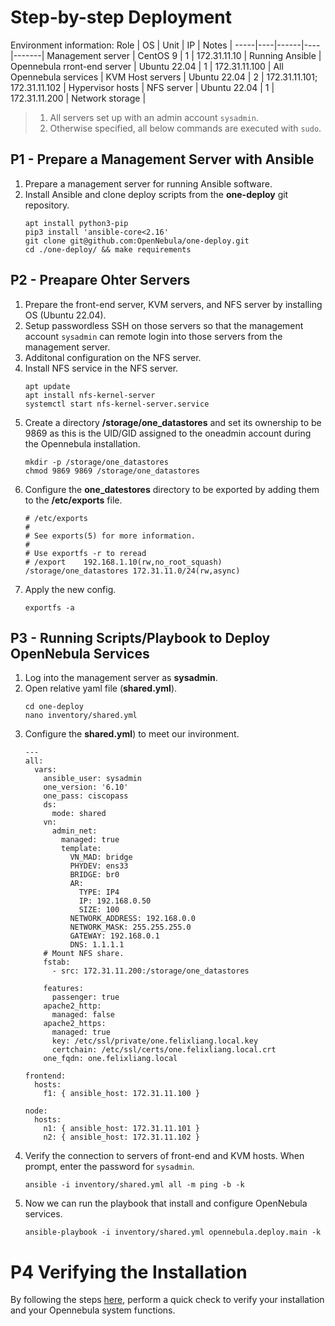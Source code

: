 # Step-by-step Deployment
Environment information:
Role | OS | Unit | IP | Notes |
-----|----|------|----|-------|
Management server | CentOS 9 | 1 | 172.31.11.10 | Running Ansible |
Opennebula rront-end server | Ubuntu 22.04 | 1 | 172.31.11.100 | All Opennebula services |
KVM Host servers | Ubuntu 22.04 | 2 | 172.31.11.101; 172.31.11.102 | Hypervisor hosts |
NFS server | Ubuntu 22.04 | 1 | 172.31.11.200 | Network storage |
> 1. All servers set up with an admin account `sysadmin`.
> 2. Otherwise specified, all below commands are executed with `sudo`.

## P1 - Prepare a Management Server with Ansible
1. Prepare a management server for running Ansible software. 
2. Install Ansible and clone deploy scripts from the **one-deploy** git repository.
    ```
    apt install python3-pip
    pip3 install 'ansible-core<2.16'
    git clone git@github.com:OpenNebula/one-deploy.git
    cd ./one-deploy/ && make requirements
    ```

## P2 - Preapare Ohter Servers
1. Prepare the front-end server, KVM servers, and NFS server by installing OS (Ubuntu 22.04).
2. Setup passwordless SSH on those servers so that the management account `sysadmin` can remote login into those servers from the management server.
3. Additonal configuration on the NFS server.
4. Install NFS service in the NFS server.
   ```
   apt update
   apt install nfs-kernel-server
   systemctl start nfs-kernel-server.service  
   ```
5. Create a directory **/storage/one_datastores** and set its ownership to be 9869 as this is the UID/GID assigned to the oneadmin account during the Opennebula installation.
   ```
   mkdir -p /storage/one_datastores
   chmod 9869 9869 /storage/one_datastores
   ```
6. Configure the **one_datestores** directory to be exported by adding them to the **/etc/exports** file.
   ```
   # /etc/exports
   #
   # See exports(5) for more information.
   #
   # Use exportfs -r to reread
   # /export	192.168.1.10(rw,no_root_squash)
   /storage/one_datastores 172.31.11.0/24(rw,async)
   ```
7. Apply the new config.
   ```
   exportfs -a
   ```

## P3 - Running Scripts/Playbook to Deploy OpenNebula Services
1. Log into the management server as **sysadmin**.
2. Open relative yaml file (**shared.yml**).
   ```
   cd one-deploy
   nano inventory/shared.yml
   ```
3. Configure the **shared.yml**) to meet our invironment.
   ```
   ---
   all:
     vars:
       ansible_user: sysadmin
       one_version: '6.10'
       one_pass: ciscopass
       ds:
         mode: shared
       vn:
         admin_net:
           managed: true
           template:
             VN_MAD: bridge
             PHYDEV: ens33
             BRIDGE: br0
             AR:
               TYPE: IP4
               IP: 192.168.0.50
               SIZE: 100
             NETWORK_ADDRESS: 192.168.0.0
             NETWORK_MASK: 255.255.255.0
             GATEWAY: 192.168.0.1
             DNS: 1.1.1.1
       # Mount NFS share.
       fstab:
         - src: 172.31.11.200:/storage/one_datastores

       features:
         passenger: true
       apache2_http:
         managed: false
       apache2_https:
         managed: true
         key: /etc/ssl/private/one.felixliang.local.key
         certchain: /etc/ssl/certs/one.felixliang.local.crt
       one_fqdn: one.felixliang.local
   
   frontend:
     hosts:
       f1: { ansible_host: 172.31.11.100 }
   
   node:
     hosts:
       n1: { ansible_host: 172.31.11.101 }
       n2: { ansible_host: 172.31.11.102 }
   ```
4. Verify the connection to servers of front-end and KVM hosts. When prompt, enter the password for `sysadmin`.
   ```
   ansible -i inventory/shared.yml all -m ping -b -k
   ```
6. Now we can run the playbook that install and configure OpenNebula services.
   ```
   ansible-playbook -i inventory/shared.yml opennebula.deploy.main -k
   ```
# P4 Verifying the Installation
By following the steps [here](https://github.com/OpenNebula/one-deploy/wiki/sys_verify), perform a quick check to verify your installation and your Opennebula system functions.


